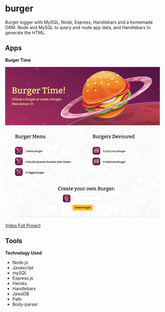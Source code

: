 # burger
Burger logger with MySQL, Node, Express, Handlebars and a homemade ORM. Node and MySQL to query and route app data, and Handlebars to generate the HTML.

## Apps ##

**Burger Time**

![Burger Time Screen](public/assets/images/burgertimeReadme.jpg)

[Video Full Project](https://damp-brook-51006.herokuapp.com/)

## Tools ##

**Technology Used**
* Node.js
* Javascript
* mySQL
* Express.js
* Heroku
* Handlebars
* JawsDB
* Path
* Body-parser

